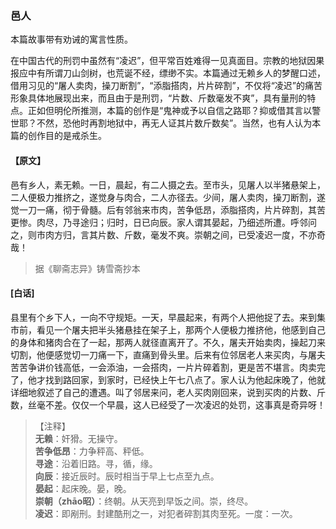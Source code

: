 <script type="text/javascript">
    var head = document.getElementsByTagName('head')[0];
    cssURL = '/public/liao.css';
    linkTag = document.createElement('link');
    linkTag.href = cssURL;
    linkTag.setAttribute('type','text/css');
    linkTag.setAttribute('rel','stylesheet');
    head.appendChild(linkTag);
</script>
### 邑人

本篇故事带有劝诫的寓言性质。

在中国古代的刑罚中虽然有“凌迟”，但平常百姓难得一见真面目。宗教的地狱因果报应中有所谓刀山剑树，也荒诞不经，缥缈不实。本篇通过无赖乡人的梦醒口述，借用习见的“屠人卖肉，操刀断割”，“添脂搭肉，片片碎割”，不仅将“凌迟”的痛苦形象具体地展现出来，而且由于是刑罚，“片数、斤数毫发不爽”，具有量刑的特点。正如但明伦所推测，本篇的创作是“鬼神或予以自信之路耶？抑或借其言以警世耶？不然，恐他时再割地狱中，再无人证其片数斤数矣”。当然，也有人认为本篇的创作目的是戒杀生。

#### 【原文】
<section>
邑有乡人，素无赖。一日，晨起，有二人摄之去。至市头，见屠人以半猪悬架上，二人便极力推挤之，遂觉身与肉合，二人亦径去。少间，屠人卖肉，操刀断割，遂觉一刀一痛，彻于骨髓。后有邻翁来市肉，苦争低昂，添脂搭肉，片片碎割，其苦更惨。肉尽，乃寻途归；归时，日已向辰。家人谓其晏起，乃细述所遭。呼邻问之，则市肉方归，言其片数、斤数，毫发不爽。崇朝之间，已受凌迟一度，不亦奇哉！

</section>

> 据《聊斋志异》铸雪斋抄本

#### [白话]
<aside>

县里有个乡下人，一向不守规矩。一天，早晨起来，有两个人把他捉了去。来到集市前，看见一个屠夫把半头猪悬挂在架子上，那两个人便极力推挤他，他感到自己的身体和猪肉合在了一起，那两人就径直离开了。不久，屠夫开始卖肉，操起刀来切割，他便感觉切一刀痛一下，直痛到骨头里。后来有位邻居老人来买肉，与屠夫苦苦争讲价钱高低，一会添油，一会搭肉，一片片碎着割，更是苦不堪言。肉卖完了，他才找到路回家，到家时，已经快上午七八点了。家人认为他起床晚了，他就详细地叙述了自己的遭遇。叫了邻居来问，老人买肉刚回来，说到买肉的片数、斤数，丝毫不差。仅仅一个早晨，这人已经受了一次凌迟的处罚，这事真是奇异呀！

</aside>

> 【注释】  
<b>无赖</b>：奸猾。无操守。  
<b>苦争低昂</b>：力争秤高、秤低。  
<b>寻途</b>：沿着旧路。寻，循，缘。  
<b>向辰</b>：接近辰时。辰时相当于早上七点至九点。  
<b>晏起</b>：起床晚。晏，晚。  
<b>崇朝（zhāo昭）</b>：终朝。从天亮到早饭之间。崇，终尽。  
<b>凌迟</b>：即剐刑。封建酷刑之一，对犯者碎割其肉至死。一度：一次。  
